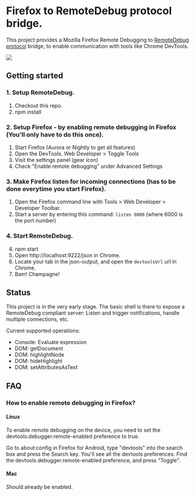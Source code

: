 # Firefox to RemoteDebug protocol bridge.

This project provides a Mozilla Firefox Remote Debugging to [RemoteDebug protocol](http://remotedebug.org) bridge, to enable communication with tools like Chrome DevTools.

![](https://raw.github.com/auchenberg/remotedebug-firefox-bridge/master/animation.gif)

## Getting started

### 1. Setup RemoteDebug.
1. Checkout this repo.
1. npm install

### 2. Setup Firefox - by enabling remote debugging in Firefox (You'll only have to do this once).
1. Start Firefox (Aurora or Nightly to get all features)
2. Open the DevTools. Web Developer > Toggle Tools
3. Visit the settings panel (gear icon)
4. Check "Enable remote debugging" under Advanced Settings

### 3. Make Firefox listen for incoming connections (has to be done everytime you start Firefox).
1. Open the Firefox command line with Tools > Web Developer > Developer Toolbar.
2. Start a server by entering this command: ```listen 6000``` (where 6000 is the port number)

### 4. Start RemoteDebug.
4. npm start
5. Open http://localhost:9222/json in Chrome.
6. Locate your tab in the json-output, and open the ```devtoolsUrl``` url in Chrome.
7. Bam! Champagne!

## Status
This project is in the very early stage. The basic shell is there to expose a RemoteDebug compliant server: Listen and trigger notifications, handle multiple connections, etc. 

Current supported operations:
- Console: Evaluate expression
- DOM: getDocument
- DOM: highlightNode
- DOM: hideHighlight
- DOM: setAttributesAsText


## FAQ
###  How to enable remote debugging in Firefox?

#### Linux
To enable remote debugging on the device, you need to set the devtools.debugger.remote-enabled preference to true.

Go to about:config in Firefox for Android, type "devtools" into the search box and press the Search key. You'll see all the devtools preferences. Find the devtools.debugger.remote-enabled preference, and press "Toggle".

#### Mac
Should already be enabled. 


